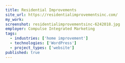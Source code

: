 ```yaml
---
title: Residential Improvements
site_url: https://residentialimprovementsinc.com/
my_work:
screenshot: residentialimprovementsinc-6242018.jpg
employer: Compulse Integrated Marketing
tags:
  - industries: ['home improvement']
  - technologies: ['WordPress']
  - project_types: ['website']
published: true
---
```

